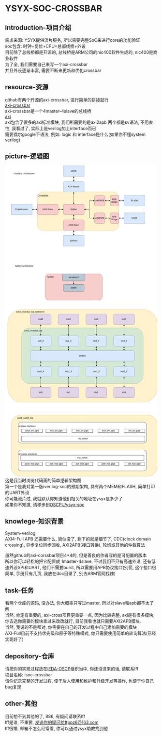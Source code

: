 # YSYX-SOC-CROSSBAR  

## introduction-项目介绍   

需求来源: YSYX提供流片服务, 所以需要完整SoC来进行core的功能验证  
soc包含: 时钟+复位+CPU+总部线桥+外设  
目前除了总线桥都是开源的, 总线桥是ARM公司的nic400软件生成的, nic400是商业软件  
为了全, 我们需要自己来写一个axi-crossbar  
并且外设逐渐丰富, 需要不断来更新和优化crossbar  

## resource-资源  
github有两个开源的axi-crossbar, 进行简单的拼接就行  
[axi-crossbar](https://github.com/dpretet/axi-crossbar)  
axi-crossbar是一个4master-4slave的总线桥  
[axi](https://github.com/pulp-platform/axi)  
axi包含了很多的axi标准模块, 我们所需要的是axi2apb
两个都是sv语法, 不用害怕, 我看过了, 实际上是verilog加上interface而已  
需要偶尔google下语法, 例如: logic 和 interface是什么(如果你不懂system verilog)  

## picture-逻辑图
![image](./axi4-crossbar.png)  
这是我当时浏览代码画的简单逻辑架构图  
第一个是我对第一版iverilog-soc的预期架构, 具有两个MEM和FLASH, 简单打印的UART外设  
你可能流片过, 我就默认你知道他们相关的地址在ysyx是多少了  
如果你不知道, 请移步到[OSCPU/ysyx-soc](https://github.com/OSCPU/ysyxSoC)  

## knowlege-知识背景  
System-verilog  
AXI4-Full
APB
还需要什么, 貌似没了, 剩下的就是细节了, CDC(clock domain crossing), 异步复位同步回收, AXI2APB(接口转换), 轮询或其他的仲裁算法  

虽然github的axi-corssbar项目4*4的, 但是善良的作者写的是可配置的版本  
所以你可以轻松的把它配置成 1master-4slave, 不过我们不只有高速外设, 还有低速外设SPI和UART, 他们不需要burst, 所以需要用APB协议接口(别慌, 这个接口很简单, 手册只有几页, 我放在doc目录了, 别去ARM官网找辣)  

## task-任务  
看两个仓库的源码, 没办法, 你大概率只写过master, 所以对slave和apb都不太了解  
当然, 肯定有重要的, axi-cross项目更重要一点, 因为比较完整, axi是有很多模块, 你去选你需要的模块拿过来改改就行, 目前我看也就只需要AXI2APB模块.  
当然, 我说的不是都对, 你需要在自己的开发过程中自己添加需要的模块  
AXI-Full目前不支持优先级和原子等特殊模式, 你只需要使用简单的轮询算法(已经实现好了)  

## depository-仓库  
请把你的实现过程放在[iEDA-OSCP](https://github.com/iEDA-Open-Source-Core-Project)组织当中, 你还没进来的话, 请联系lff  
项目名称: isoc-crossbar  
请你记录完整的开发过程, 便于后人使用和维护和升级开发等操作, 也便于你自己bug复现  


## other-其他  
目前想不到其他的了, 886, 有疑问请联系lff  
lff是谁, 不重要, 发送你的疑问给ftppz6@163.com  
lff很懒, 邮箱不怎么经常看, 你可以通过ysyx助教找到他  
